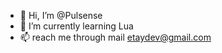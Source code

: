 - 👋 Hi, I’m @Pulsense
- 🌱 I’m currently learning Lua
- 📫 reach me through mail etaydev@gmail.com

<!---
Pulsense/Pulsense is a ✨ special ✨ repository because its `README.md` (this file) appears on your GitHub profile.
You can click the Preview link to take a look at your changes.
--->
